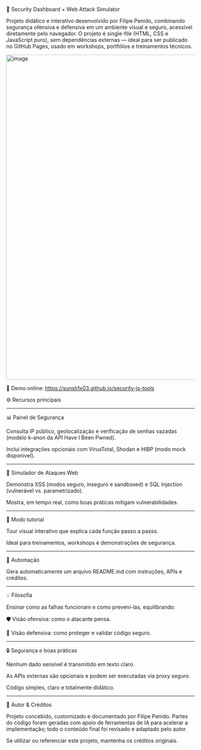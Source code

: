 🧠 Security Dashboard + Web Attack Simulator



Projeto didático e interativo desenvolvido por Filipe Penido, combinando segurança ofensiva e defensiva em um ambiente visual e seguro, acessível diretamente pelo navegador.
O projeto é single-file (HTML, CSS e JavaScript puro), sem dependências externas — ideal para ser publicado no GitHub Pages, usado em workshops, portfólios e treinamentos técnicos.

<img width="1101" height="869" alt="image" src="https://github.com/user-attachments/assets/e8597653-cf54-4120-aed2-c5f302907d2f" />

🔗 Demo online: https://sunsh1x03.github.io/security-js-tools

⚙️ Recursos principais

---

📊 Painel de Segurança

Consulta IP público, geolocalização e verificação de senhas vazadas (modelo k-anon da API Have I Been Pwned).

Inclui integrações opcionais com VirusTotal, Shodan e HIBP (modo mock disponível).

---

🧪 Simulador de Ataques Web

Demonstra XSS (modos seguro, inseguro e sandboxed) e SQL Injection (vulnerável vs. parametrizado).

Mostra, em tempo real, como boas práticas mitigam vulnerabilidades.

---

📘 Modo tutorial

Tour visual interativo que explica cada função passo a passo.

Ideal para treinamentos, workshops e demonstrações de segurança.

---

📄 Automação

Gera automaticamente um arquivo README.md com instruções, APIs e créditos.

---

💡 Filosofia

Ensinar como as falhas funcionam e como preveni-las, equilibrando:



🛡️ Visão ofensiva: como o atacante pensa.

🔐 Visão defensiva: como proteger e validar código seguro.

---

🔒 Segurança e boas práticas

Nenhum dado sensível é transmitido em texto claro.

As APIs externas são opcionais e podem ser executadas via proxy seguro.

Código simples, claro e totalmente didático.

---

👤 Autor & Créditos

Projeto concebido, customizado e documentado por Filipe Penido.
Partes do código foram geradas com apoio de ferramentas de IA para acelerar a implementação; todo o conteúdo final foi revisado e adaptado pelo autor.

Se utilizar ou referenciar este projeto, mantenha os créditos originais.
